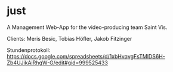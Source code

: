 # just
A Management Web-App for the video-producing team Saint Vis.

Clients: Meris Besic, Tobias Höfler, Jakob Fitzinger

Stundenprotokoll: https://docs.google.com/spreadsheets/d/1xbHvqvgFsTMlDS6H-Zb4UJikAiRhgW-G/edit#gid=999525433

